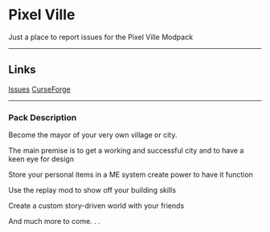 # Pixel Ville

Just a place to report issues for the Pixel Ville Modpack

---

## Links

[Issues](https://github.com/PixilareMedia/Pixel-Ville/issues) [CurseForge](https://www.curseforge.com/minecraft/modpacks/pixel-ville)

---

### Pack Description

Become the mayor of your very own village or city.

The main premise is to get a working and successful city and to have a keen eye for design

Store your personal items in a ME system create power to have it function

Use the replay mod to show off your building skills

Create a custom story-driven world with your friends

And much more to come. . .
